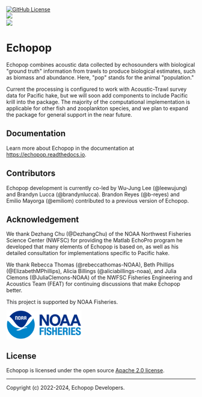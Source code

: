 <div>
  <!-- <a href="https://doi.org/10.5281/zenodo.3906999">
    <img src="https://img.shields.io/badge/DOI-10.5281/zenodo.3906999-blue" alt="DOI">
  </a> -->
  <a href="https://raw.githubusercontent.com/OSOceanAcoustics/echopop/master/LICENSE">
    <img alt="GitHub License" src="https://img.shields.io/github/license/OSOceanAcoustics/echopop">
  </a>
</div>

<div>
  <a href="https://echopop.readthedocs.io/en/latest/?badge=latest">
    <img src="https://readthedocs.org/projects/echopop/badge/?version=latest"/>
  </a>
</div>

<div>
  <a href="https://pypi.org/project/echopop/">
    <img src="https://img.shields.io/pypi/v/echopop.svg"/>
  </a>
  <!-- <a href="https://anaconda.org/conda-forge/echopype">
    <img src="https://img.shields.io/conda/vn/conda-forge/echopype.svg"/>
  </a> -->
</div>


# Echopop

Echopop combines acoustic data collected by echosounders with biological "ground truth" information from trawls to produce biological estimates, such as biomass and abundance. Here, "pop" stands for the animal "population."

Current the processing is configured to work with Acoustic-Trawl survey data for Pacific hake, but we will soon add components to include Pacific krill into the package. The majority of the computational implementation is applicable for other fish and zooplankton species, and we plan to expand the package for general support in the near future.


## Documentation

Learn more about Echopop in the documentation at https://echopop.readthedocs.io.


## Contributors

Echopop development is currently co-led by Wu-Jung Lee (@leewujung) and Brandyn Lucca (@brandynlucca). Brandon Reyes (@b-reyes) and Emilio Mayorga (@emiliom) contributed to a previous version of Echopop.



## Acknowledgement

We thank Dezhang Chu (@DezhangChu) of the NOAA Northwest Fisheries Science Center (NWFSC)
for providing the Matlab EchoPro program he developed
that many elements of Echopop is based on,
as well as his detailed consultation for implementations specific to Pacific hake.

We thank Rebecca Thomas (@rebeccathomas-NOAA),
Beth Phillips (@ElizabethMPhillips),
Alicia Billings (@aliciabillings-noaa),
and Julia Clemons (@JuliaClemons-NOAA)
of the NWFSC Fisheries Engineering and Acoustics Team (FEAT)
for continuing discussions that make Echopop better.

This project is supported by NOAA Fisheries.

<img src="docs/images/noaa_fisheries_logo.png" alt="NOAA_fisheries_logo" width="200">


## License

Echopop is licensed under the open source [Apache 2.0 license](https://opensource.org/licenses/Apache-2.0).

---------------

Copyright (c) 2022-2024, Echopop Developers.
